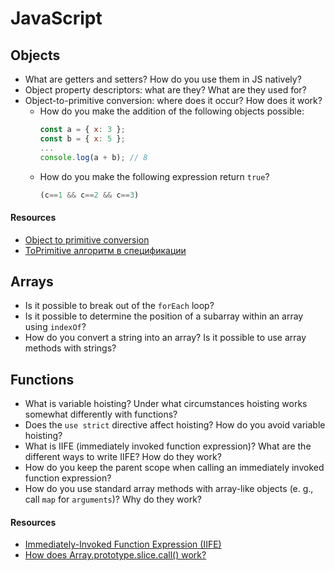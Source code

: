 # JavaScript

## Objects

+ What are getters and setters? How do you use them in JS natively?
+ Object property descriptors: what are they? What are they used for?
+ Object-to-primitive conversion: where does it occur? How does it work?
   + How do you make the addition of the following objects possible:
      ```javascript
      const a = { x: 3 };
      const b = { x: 5 };
      ...
      console.log(a + b); // 8
      ```
   + How do you make the following expression return `true`?
      ```javascript
      (c==1 && c==2 && c==3)
      ```

#### Resources

+ [Object to primitive conversion](https://javascript.info/object-toprimitive)
+ [ToPrimitive алгоритм в спецификации](https://www.ecma-international.org/ecma-262/9.0/index.html#sec-toprimitive)

## Arrays

+ Is it possible to break out of the `forEach` loop?
+ Is it possible to determine the position of a subarray within an array using `indexOf`?
+ How do you convert a string into an array? Is it possible to use array methods with strings?

## Functions

+ What is variable hoisting? Under what circumstances hoisting works somewhat differently with functions?
+ Does the `use strict` directive affect hoisting? How do you avoid variable hoisting?
+ What is IIFE (immediately invoked function expression)? What are the different ways to write IIFE? How do they work?
+ How do you keep the parent scope when calling an immediately invoked function expression?
+ How do you use standard array methods with array-like objects (e. g., call `map` for `arguments`)? Why do they work?

#### Resources

+ [Immediately-Invoked Function Expression (IIFE)](http://benalman.com/news/2010/11/immediately-invoked-function-expression/)
+ [How does Array.prototype.slice.call() work?](https://stackoverflow.com/questions/7056925/how-does-array-prototype-slice-call-work)
